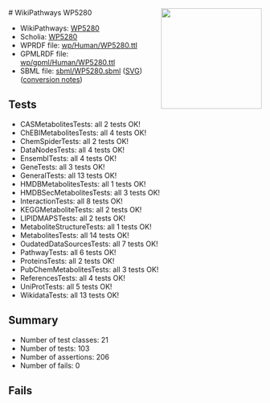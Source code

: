 <img style="float: right; width: 200px" src="../logo.png" />
# WikiPathways WP5280

* WikiPathways: [WP5280](https://identifiers.org/wikipathways:WP5280)
* Scholia: [WP5280](https://scholia.toolforge.org/wikipathways/WP5280)
* WPRDF file: [wp/Human/WP5280.ttl](../wp/Human/WP5280.ttl)
* GPMLRDF file: [wp/gpml/Human/WP5280.ttl](../wp/gpml/Human/WP5280.ttl)
* SBML file: [sbml/WP5280.sbml](../sbml/WP5280.sbml) ([SVG](../sbml/WP5280.svg)) ([conversion notes](../sbml/WP5280.txt))

## Tests
* CASMetabolitesTests: all 2 tests OK!
* ChEBIMetabolitesTests: all 4 tests OK!
* ChemSpiderTests: all 2 tests OK!
* DataNodesTests: all 4 tests OK!
* EnsemblTests: all 4 tests OK!
* GeneTests: all 3 tests OK!
* GeneralTests: all 13 tests OK!
* HMDBMetabolitesTests: all 1 tests OK!
* HMDBSecMetabolitesTests: all 3 tests OK!
* InteractionTests: all 8 tests OK!
* KEGGMetaboliteTests: all 2 tests OK!
* LIPIDMAPSTests: all 2 tests OK!
* MetaboliteStructureTests: all 1 tests OK!
* MetabolitesTests: all 14 tests OK!
* OudatedDataSourcesTests: all 7 tests OK!
* PathwayTests: all 6 tests OK!
* ProteinsTests: all 2 tests OK!
* PubChemMetabolitesTests: all 3 tests OK!
* ReferencesTests: all 4 tests OK!
* UniProtTests: all 5 tests OK!
* WikidataTests: all 13 tests OK!


## Summary

* Number of test classes: 21
* Number of tests: 103
* Number of assertions: 206
* Number of fails: 0

## Fails

